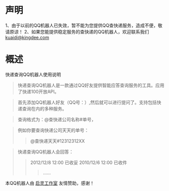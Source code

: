 # 声明 #
1、由于以前的QQ机器人已失效，暂不能为您提供QQ查快递服务，造成不便，敬请原谅！
2、如果您能提供稳定服务的查快递的QQ机器人，欢迎联系我们 kuaidi@kingdee.com


# 概述 #
快递查询QQ机器人使用说明
> 快递查询QQ机器人是一款通过QQ好友提供智能应答查询服务的工具。应用了快递100开放API。

> 首先添加QQ机器人好友（QQ号：）,然后就可以进行提问了。支持包括快递查询在内的多种服务。

> 查询格式为：@查快递公司名称#单号，

> 例如你要查询快递公司天天的单号：
> > @查快递天天#12312312XX


> 快递查询QQ机器人会回答：
> > 2012/12/8 12:00 已收妥
> > 2010/12/6 12:00 已收件
> > > ……



本QQ机器人由 [启灵工作室](http://www.7ling.net) 友情赞助，感谢！